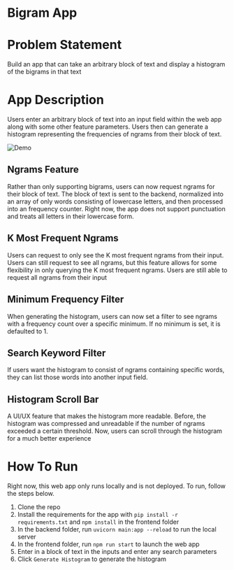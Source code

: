 # Bigram App

# Problem Statement
Build an app that can take an arbitrary block of text and display a histogram of the bigrams in that text

# App Description

Users enter an arbitrary block of text into an input field within the web app along with some other feature parameters. Users then can generate a histogram representing the frequencies of ngrams from their block of text.

![Demo](assets/NgramDemo.gif)

## Ngrams Feature
Rather than only supporting bigrams, users can now request ngrams for their block of text. The block of text is sent to the backend, normalized into an array of only words consisting of lowercase letters, and then processed into an frequency counter. Right now, the app does not support punctuation and treats all letters in their lowercase form. 

## K Most Frequent Ngrams
Users can request to only see the K most frequent ngrams from their input. Users can still request to see all ngrams, but this feature allows for some flexibility in only querying the K most frequent ngrams. Users are still able to request all ngrams from their input

## Minimum Frequency Filter
When generating the histogram, users can now set a filter to see ngrams with a frequency count over a specific minimum. If no minimum is set, it is defaulted to 1.

## Search Keyword Filter
If users want the histogram to consist of ngrams containing specific words, they can list those words into another input field. 

## Histogram Scroll Bar
A UI/UX feature that makes the histogram more readable. Before, the histogram was compressed and unreadable if the number of ngrams exceeded a certain threshold. Now, users can scroll through the histogram for a much better experience

# How To Run
Right now, this web app only runs locally and is not deployed. To run, follow the steps below.

1. Clone the repo
2. Install the requirements for the app with `pip install -r requirements.txt` and `npm install` in the frontend folder
3. In the backend folder, run `uvicorn main:app --reload` to run the local server
4. In the frontend folder, run `npm run start` to launch the web app
5. Enter in a block of text in the inputs and enter any search parameters
6. Click `Generate Histogram` to generate the histogram
